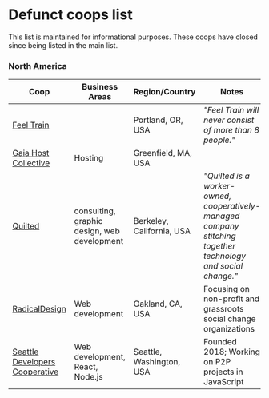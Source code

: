 # Defunct coops list
This list is maintained for informational purposes. These coops have closed since being listed in the main list.

### North America

Coop | Business Areas | Region/Country | Notes
---- | -------------- | -------------- | -----
[Feel Train](https://feeltrain.com/) |  | Portland, OR, USA | *"Feel Train will never consist of more than 8 people."*
[Gaia Host Collective](http://gaiahost.coop) | Hosting | Greenfield, MA, USA |
[Quilted](http://quilted.coop) | consulting, graphic design, web development | Berkeley, California, USA | *"Quilted is a worker-owned, cooperatively-managed company stitching together technology and social change."*
[RadicalDesign](http://radicaldesigns.org) | Web development  | Oakland, CA, USA | Focusing on non-profit and grassroots social change organizations
[Seattle Developers Cooperative](https://seattledevelopers.coop/) | Web development, React, Node.js | Seattle, Washington, USA | Founded 2018; Working on P2P projects in JavaScript
